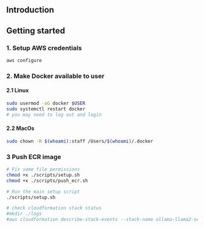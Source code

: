 ## Introduction

## Getting started
### 1. Setup AWS credentials
```bash
aws configure
```

### 2. Make Docker available to user
####  2.1 Linux
```bash
sudo usermod -aG docker $USER
sudo systemctl restart docker
# you may need to log out and login
```
####  2.2 MacOs
```bash
sudo chown -R $(whoami):staff /Users/$(whoami)/.docker
```

### 3 Push ECR image
```bash
# Fix some file permissions 
chmod +x ./scripts/setup.sh
chmod +x ./scripts/push_ecr.sh

# Run the main setup script
./scripts/setup.sh 

# check cloudformation stack status
#mkdir ./logs
#aws cloudformation describe-stack-events --stack-name ollama-llama2-serverless > ./stack_events.json


```


